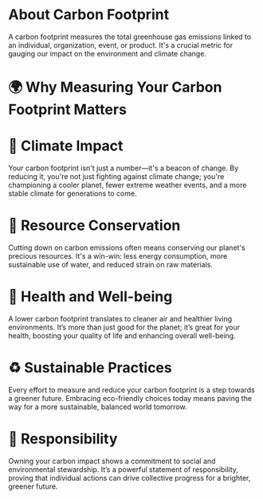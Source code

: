 # About Carbon Footprint

A carbon footprint measures the total greenhouse gas emissions linked to an individual, organization, event, or product. It's a crucial metric for gauging our impact on the environment and climate change.

# 🌍 Why Measuring Your Carbon Footprint Matters

# 🌱 Climate Impact
Your carbon footprint isn't just a number—it's a beacon of change. By reducing it, you're not just fighting against climate change; you're championing a cooler planet, fewer extreme weather events, and a more stable climate for generations to come.

# 🌿 Resource Conservation
Cutting down on carbon emissions often means conserving our planet's precious resources. It's a win-win: less energy consumption, more sustainable use of water, and reduced strain on raw materials.

# 🌟 Health and Well-being
A lower carbon footprint translates to cleaner air and healthier living environments. It’s more than just good for the planet; it’s great for your health, boosting your quality of life and enhancing overall well-being.

# ♻️ Sustainable Practices
Every effort to measure and reduce your carbon footprint is a step towards a greener future. Embracing eco-friendly choices today means paving the way for a more sustainable, balanced world tomorrow.

# 🤝 Responsibility
Owning your carbon impact shows a commitment to social and environmental stewardship. It’s a powerful statement of responsibility, proving that individual actions can drive collective progress for a brighter, greener future.
